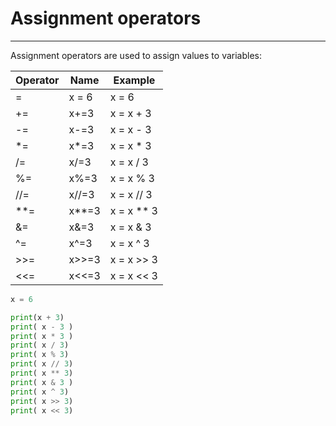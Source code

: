 # Assignment operators

---
Assignment operators are used to assign values to variables:

| Operator | Name    | Example    |
|----------|---------|------------|
| =        | x = 6   | x = 6      |
| +=       | x+=3    | x = x + 3  |
| -=       | x-=3    | x = x - 3  |
| *=       | x*=3    | x = x * 3  |
| /=       | x/=3    | x = x / 3  |
| %=       | x%=3    | x = x % 3  |
| //=      | 	x//=3  | x = x // 3 |
| **=      | x**=3   | x = x ** 3 |
| &=       | x&=3    | x = x & 3  |
| ^=       | x^=3    | x = x ^ 3  |
| >>=      | x>>=3   | x = x >> 3 |
| <<=      | x<<=3   | x = x << 3 |

```python
x = 6

print(x + 3)
print( x - 3 )
print( x * 3 )
print( x / 3)
print( x % 3)
print( x // 3)
print( x ** 3)
print( x & 3 )
print( x ^ 3)
print( x >> 3)
print( x << 3)
```